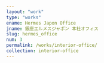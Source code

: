```yaml
---
layout: "work"
type: "works"
ename: Hermes Japon Office
jname: 銀座エルメスジャポン 本社オフィス
slug: hermes_office
num: 3
permalink: /works/interior-office/
collection: interior-office
---
```

